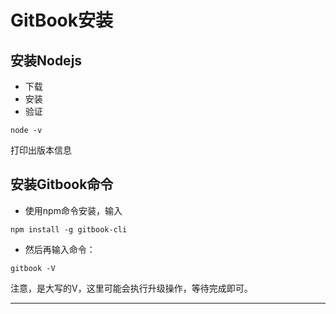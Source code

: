 # GitBook安装

## 安装Nodejs

- 下载
- 安装
- 验证
```
node -v
```
打印出版本信息

## 安装Gitbook命令

- 使用npm命令安装，输入
```
npm install -g gitbook-cli
```

- 然后再输入命令：
```
gitbook -V
```
注意，是大写的V，这里可能会执行升级操作，等待完成即可。














---